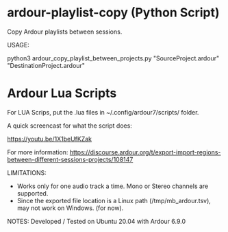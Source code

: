 # ardour-playlist-copy (Python Script)
Copy Ardour playlists between sessions.

USAGE:

python3 ardour_copy_playlist_between_projects.py "SourceProject.ardour" "DestinationProject.ardour"





# Ardour Lua Scripts


For LUA Scrips, put the .lua files in ~/.config/ardour7/scripts/ folder.

A quick screencast for what the script does:

https://youtu.be/1X1beUfKZak


For more information: 
https://discourse.ardour.org/t/export-import-regions-between-different-sessions-projects/108147


LIMITATIONS:

- Works only for one audio track a time. Mono or Stereo channels are supported.
- Since the exported file location is a Linux path (/tmp/mb_ardour.tsv), may not work on Windows. (for now). 

NOTES:
Developed / Tested on Ubuntu 20.04 with Ardour 6.9.0

